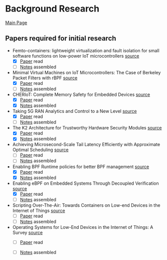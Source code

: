 # Background Research

[Main Page](./README.md)

## Papers required for initial research

- Femto-containers: lightweight virtualization and fault isolation for small software functions on low-power IoT microcontrollers [source](https://dl.acm.org/doi/abs/10.1145/3528535.3565242)
  - [x] [Paper](./paper-pdfs/femtocontainers-paper.pdf) read
  - [ ] [Notes](./notes/femtocontainers-paper-notes.md) assembled

- Minimal Virtual Machines on IoT Microcontrollers: The Case of Berkeley Packet Filters with rBPF [source](https://arxiv.org/pdf/2011.12047.pdf)
  - [x] [Paper](./paper-pdfs/rBPF-paper.pdf) read
  - [ ] [Notes](./notes/rBPF-paper-notes.md) assembled

- CHERIoT: Complete Memory Safety for Embedded Devices [source](https://cheriot.org/papers/2023-micro-cheriot-uarch.pdf)
  - [x] [Paper](./paper-pdfs/cheriot-paper.pdf) read
  - [x] [Notes](./notes/cheriot-paper-review.pdf) assembled

- Taking 5G RAN Analytics and Control to a New Level [source](https://www.microsoft.com/en-us/research/uploads/prod/2022/12/mobicom23-final9.pdf)
  - [x] [Paper](./paper-pdfs/mobicom23-final9.pdf) read
  - [ ] [Notes](./notes/5g-ran-analytics-control-paper-notes.md) assembled

- The K2 Architecture for Trustworthy Hardware Security Modules [source](https://dl.acm.org/doi/pdf/10.1145/3625275.3625402)
  - [x] [Paper](./paper-pdfs/k2-architecture.pdf) read
  - [x] [Notes](./notes/k2-architecture-paper-notes.md) assembled

- Achieving Microsecond-Scale Tail Latency Efficiently with Approximate Optimal Scheduling [source](https://dl.acm.org/doi/10.1145/3600006.3613136)
  - [ ] [Paper](./paper-pdfs/microsecond-scale-tail-latency.pdf) read
  - [ ] [Notes](./notes/microsecond-scale-tail-latency-paper-notes.md) assembled

- Enabling BPF Runtime policies for better BPF management [source](https://people.cs.vt.edu/djwillia/papers/ebpf23-runtime.pdf)
  - [x] [Paper](./paper-pdfs/ebpf23-runtime.pdf) read
  - [x] [Notes](./notes/BPF-runtime-policies-paper-notes.md) assembled

- Enabling eBPF on Embedded Systems Through Decoupled Verification [source](https://people.cs.vt.edu/djwillia/papers/ebpf23-decoupled.pdf)
  - [x] [Paper](./paper-pdfs/ebpf23-decoupled.pdf) read
  - [ ] [Notes](./notes/eBPF-embedded-decoupled-verification-paper-notes.md) assembled

- Scripting Over-The-Air: Towards Containers on Low-end Devices in the Internet of Things [source](https://ieeexplore.ieee.org/document/8480277)
  - [ ] [Paper](./paper-pdfs/scripting-over-the-air-containers-on-IOT.pdf) read
  - [ ] [Notes](./notes/scripting-over-the-air.md) assembled

- Operating Systems for Low-End Devices in the Internet of Things: A Survey [source](https://ieeexplore.ieee.org/document/7347318)
  - [ ] [Paper](./paper-pdfs/os-for-low-end-devices-requirement-survey.pdf) read
  - [ ] [Notes](./notes/os-for-low-end-devices.md) assembled

